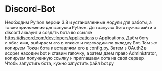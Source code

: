 # Discord-Bot
Необходим Python версии 3.8 и установленные модули для работы, а также приложение для запуска Python.
Для запуска бота нужна зайти в discord аккаунт и создать бота по ссылке https://discord.com/developers/applications в Applications.
Даём боту любое имя, выбираем его в списке и переходим по вкладку Bot. Там же копируем Токен бота и вставляем его в config.py.
Затем в OAuth2 в scopes находим bot и ставим галочку, а затем даем право Administrator, копируем полученную ссылку и приглашаем бота на свой сервер.
Чтобы запустить бота, нужно запустить файл bot.py
